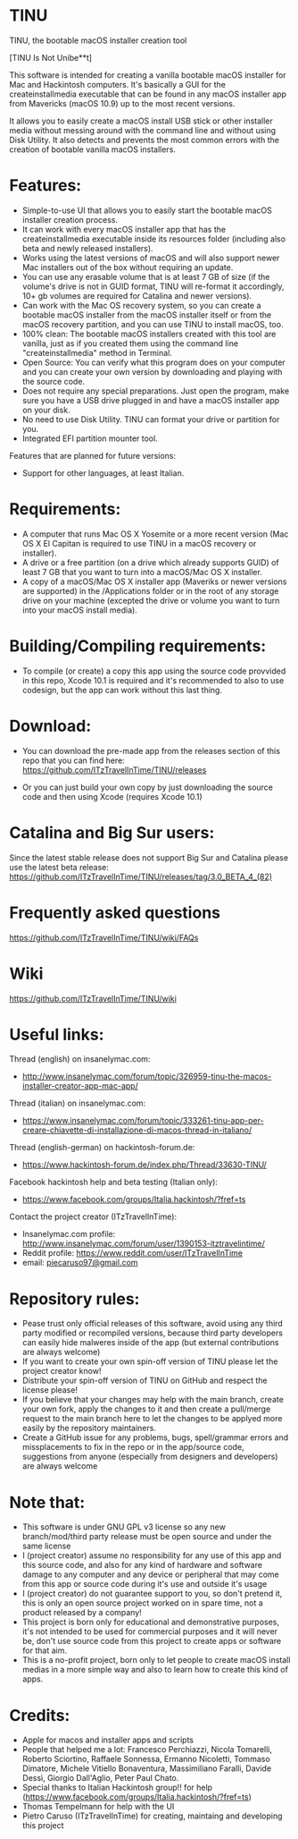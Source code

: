 # TINU
TINU, the bootable macOS installer creation tool

[TINU Is Not Unibe**t]

This software is intended for creating a vanilla bootable macOS installer for Mac and Hackintosh computers. It's basically a GUI for the createinstallmedia executable that can be found in any macOS installer app from Mavericks (macOS 10.9) up to the most recent versions.

It allows you to easily create a macOS install USB stick or other installer media without messing around with the command line and without using Disk Utility. It also detects and prevents the most common errors with the creation of bootable vanilla macOS installers. 

# Features:
- Simple-to-use UI that allows you to easily start the bootable macOS installer creation process.
- It can work with every macOS installer app that has the createinstallmedia executable inside its resources folder (including also beta and newly released installers).
- Works using the latest versions of macOS and will also support newer Mac installers out of the box without requiring an update.
- You can use any erasable volume that is at least 7 GB of size (if the volume's drive is not in GUID format, TINU will re-format it accordingly, 10+ gb volumes are required for Catalina and newer versions).
- Can work with the Mac OS recovery system, so you can create a bootable macOS installer from the macOS installer itself or from the macOS recovery partition, and you can use TINU to install macOS, too.
- 100% clean: The bootable macOS installers created with this tool are vanilla, just as if you created them using the command line "createinstallmedia" method in Terminal.
- Open Source: You can verify what this program does on your computer and you can create your own version by downloading and playing with the source code.
- Does not require any special preparations. Just open the program, make sure you have a USB drive plugged in and have a macOS installer app on your disk.
- No need to use Disk Utility. TINU can format your drive or partition for you.
- Integrated EFI partition mounter tool.

Features that are planned for future versions:
- Support for other languages, at least Italian.

# Requirements:
- A computer that runs Mac OS X Yosemite or a more recent version (Mac OS X El Capitan is required to use TINU in a macOS recovery or installer).
- A drive or a free partition (on a drive which already supports GUID) of least 7 GB that you want to turn into a macOS/Mac OS X installer.
- A copy of a macOS/Mac OS X installer app (Maveriks or newer versions are supported) in the /Applications folder or in the root of any storage drive on your machine (excepted the drive or volume you want to turn into your macOS install media).

# Building/Compiling requirements: 
- To compile (or create) a copy this app using the source code provvided in this repo, Xcode 10.1 is required and it's recommended to also to use codesign, but the app can work without this last thing.

# Download:
- You can download the pre-made app from the releases section of this repo that you can find here: https://github.com/ITzTravelInTime/TINU/releases

- Or you can just build your own copy by just downloading the source code and then using Xcode (requires Xcode 10.1)


# Catalina and Big Sur users:
Since the latest stable release does not support Big Sur and Catalina please use the latest beta release: https://github.com/ITzTravelInTime/TINU/releases/tag/3.0_BETA_4_(82)

# Frequently asked questions
https://github.com/ITzTravelInTime/TINU/wiki/FAQs

# Wiki
https://github.com/ITzTravelInTime/TINU/wiki

# Useful links:
Thread (english) on insanelymac.com:
- http://www.insanelymac.com/forum/topic/326959-tinu-the-macos-installer-creator-app-mac-app/

Thread (italian) on insanelymac.com:
- https://www.insanelymac.com/forum/topic/333261-tinu-app-per-creare-chiavette-di-installazione-di-macos-thread-in-italiano/

Thread (english-german) on hackintosh-forum.de:
- https://www.hackintosh-forum.de/index.php/Thread/33630-TINU/ 

Facebook hackintosh help and beta testing (Italian only):
- https://www.facebook.com/groups/Italia.hackintosh/?fref=ts

Contact the project creator (ITzTravelInTime):
- Insanelymac.com profile: http://www.insanelymac.com/forum/user/1390153-itztravelintime/
- Reddit profile:          https://www.reddit.com/user/ITzTravelInTime
- email:                   piecaruso97@gmail.com

# Repository rules:
- Pease trust only official releases of this software, avoid using any third party modified or recompiled versions, because third party developers can easily hide malweres inside of the app (but external contributions are always welcome)
- If you want to create your own spin-off version of TINU please let the project creator know!
- Distribute your spin-off version of TINU on GitHub and respect the license please!
- If you believe that your changes may help with the main branch, create your own fork, apply the changes to it and then create a pull/merge request to the main branch here to let the changes to be applyed more easily by the repository maintainers.
- Create a GitHub issue for any problems, bugs, spell/grammar errors and missplacements to fix in the repo or in the app/source code, suggestions from anyone (especially from designers and developers) are always welcome

# Note that:
- This software is under GNU GPL v3 license so any new branch/mod/third party release must be open source and under the same license
- I (project creator) assume no responsibility for any use of this app and this source code, and also for any kind of hardware and software damage to any computer and any device or peripheral that may come from this app or source code during it's use and outside it's usage
- I (project creator) do not guarantee support to you, so don't pretend it, this is only an open source project worked on in spare time, not a product released by a company!
- This project is born only for educational and demonstrative purposes, it's not intended to be used for commercial purposes and it will never be, don't use source code from this project to create apps or software for that aim.
- This is a no-profit project, born only to let people to create macOS install medias in a more simple way and also to learn how to create this kind of apps.

# Credits:
- Apple for macos and installer apps and scripts
- People that helped me a lot:
Francesco Perchiazzi, Nicola Tomarelli, Roberto Sciortino, Raffaele Sonnessa, Ermanno Nicoletti, Tommaso Dimatore, Michele Vitiello Bonaventura, Massimiliano Faralli, Davide Dessì, Giorgio Dall'Aglio, Peter Paul Chato.   
- Special thanks to Italian Hackintosh group!! for help (https://www.facebook.com/groups/Italia.hackintosh/?fref=ts)
- Thomas Tempelmann for help with the UI
- Pietro Caruso (ITzTravelInTime) for creating, maintaing and developing this project
